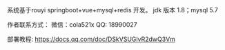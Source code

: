 系统基于rouyi  springboot+vue+mysql+redis 开发。
jdk 版本 1.8；mysql 5.7 

作者联系方式：
微信：cola521x       QQ: 18990027

部署教程: https://docs.qq.com/doc/DSkVSUGlvR2dwQ3Vm
